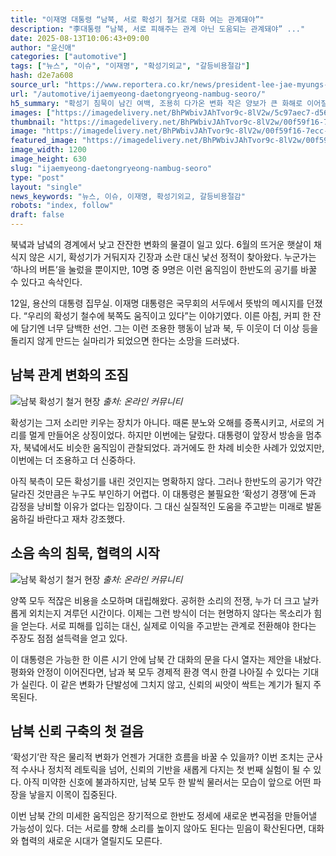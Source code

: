 ```yaml
---
title: "이재명 대통령 “남북, 서로 확성기 철거로 대화 여는 관계돼야”"
description: "李대통령 “남북, 서로 피해주는 관계 아닌 도움되는 관계돼야” ..."
date: 2025-08-13T10:06:43+09:00
author: "윤신애"
categories: ["automotive"]
tags: ["뉴스", "이슈", "이재명", "확성기외교", "갈등비용절감"]
hash: d2e7a608
source_url: "https://www.reportera.co.kr/news/president-lee-jae-myungs-inter-korean-speech/"
url: "/automotive/ijaemyeong-daetongryeong-nambug-seoro/"
h5_summary: "확성기 침묵이 남긴 여백, 조용히 다가온 변화 작은 양보가 큰 화해로 이어질 수 있을까"
images: ["https://imagedelivery.net/BhPWbivJAhTvor9c-8lV2w/5c97aec7-d56f-4674-57d3-f1c68df93000/public", "https://imagedelivery.net/BhPWbivJAhTvor9c-8lV2w/00f59f16-7ecc-4220-32da-7726fa3b1f00/public", "https://imagedelivery.net/BhPWbivJAhTvor9c-8lV2w/576278ad-dc3b-4463-1979-fd788890d300/public"]
thumbnail: "https://imagedelivery.net/BhPWbivJAhTvor9c-8lV2w/00f59f16-7ecc-4220-32da-7726fa3b1f00/public"
image: "https://imagedelivery.net/BhPWbivJAhTvor9c-8lV2w/00f59f16-7ecc-4220-32da-7726fa3b1f00/public"
featured_image: "https://imagedelivery.net/BhPWbivJAhTvor9c-8lV2w/00f59f16-7ecc-4220-32da-7726fa3b1f00/public"
image_width: 1200
image_height: 630
slug: "ijaemyeong-daetongryeong-nambug-seoro"
type: "post"
layout: "single"
news_keywords: "뉴스, 이슈, 이재명, 확성기외교, 갈등비용절감"
robots: "index, follow"
draft: false
---
```


북녘과 남녘의 경계에서 낮고 잔잔한 변화의 물결이 일고 있다. 6월의 뜨거운 햇살이 채 식지 않은 시기, 확성기가 거둬지자 긴장과 소란 대신 낯선 정적이 찾아왔다. 누군가는 ‘하나의 버튼’을 눌렀을 뿐이지만, 10명 중 9명은 이런 움직임이 한반도의 공기를 바꿀 수 있다고 속삭인다.

12일, 용산의 대통령 집무실. 이재명 대통령은 국무회의 서두에서 뜻밖의 메시지를 던졌다. “우리의 확성기 철수에 북쪽도 움직이고 있다”는 이야기였다. 이른 아침, 커피 한 잔에 담기엔 너무 담백한 선언. 그는 이런 조용한 행동이 남과 북, 두 이웃이 더 이상 등을 돌리지 않게 만드는 실마리가 되었으면 한다는 소망을 드러냈다.

## 남북 관계 변화의 조짐

![남북 확성기 철거 현장](https://imagedelivery.net/BhPWbivJAhTvor9c-8lV2w/5c97aec7-d56f-4674-57d3-f1c68df93000/public)
*출처: 온라인 커뮤니티*


확성기는 그저 소리만 키우는 장치가 아니다. 때론 분노와 오해를 증폭시키고, 서로의 거리를 멀게 만들어온 상징이었다. 하지만 이번에는 달랐다. 대통령이 앞장서 방송을 멈추자, 북녘에서도 비슷한 움직임이 관찰되었다. 과거에도 한 차례 비슷한 사례가 있었지만, 이번에는 더 조용하고 더 신중하다.

아직 북측이 모든 확성기를 내린 것인지는 명확하지 않다. 그러나 한반도의 공기가 약간 달라진 것만큼은 누구도 부인하기 어렵다. 이 대통령은 불필요한 ‘확성기 경쟁’에 돈과 감정을 낭비할 이유가 없다는 입장이다. 그 대신 실질적인 도움을 주고받는 미래로 발돋움하길 바란다고 재차 강조했다.

## 소음 속의 침묵, 협력의 시작

![남북 확성기 철거 현장](https://imagedelivery.net/BhPWbivJAhTvor9c-8lV2w/576278ad-dc3b-4463-1979-fd788890d300/public)
*출처: 온라인 커뮤니티*


양쪽 모두 적잖은 비용을 소모하며 대립해왔다. 공허한 소리의 전쟁, 누가 더 크고 날카롭게 외치는지 겨루던 시간이다. 이제는 그런 방식이 더는 현명하지 않다는 목소리가 힘을 얻는다. 서로 피해를 입히는 대신, 실제로 이익을 주고받는 관계로 전환해야 한다는 주장도 점점 설득력을 얻고 있다.

이 대통령은 가능한 한 이른 시기 안에 남북 간 대화의 문을 다시 열자는 제안을 내놨다. 평화와 안정이 이어진다면, 남과 북 모두 경제적 환경 역시 한결 나아질 수 있다는 기대가 실린다. 이 같은 변화가 단발성에 그치지 않고, 신뢰의 씨앗이 싹트는 계기가 될지 주목된다.

## 남북 신뢰 구축의 첫 걸음

‘확성기’란 작은 물리적 변화가 언젠가 거대한 흐름을 바꿀 수 있을까? 이번 조치는 군사적 수사나 정치적 레토릭을 넘어, 신뢰의 기반을 새롭게 다지는 첫 번째 실험이 될 수 있다. 아직 미약한 신호에 불과하지만, 남북 모두 한 발씩 물러서는 모습이 앞으로 어떤 파장을 낳을지 이목이 집중된다.

이번 남북 간의 미세한 움직임은 장기적으로 한반도 정세에 새로운 변곡점을 만들어낼 가능성이 있다. 더는 서로를 향해 소리를 높이지 않아도 된다는 믿음이 확산된다면, 대화와 협력의 새로운 시대가 열릴지도 모른다.
